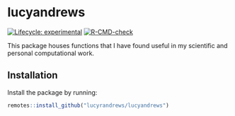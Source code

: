 
# lucyandrews

<!-- badges: start -->
[![Lifecycle: experimental](https://img.shields.io/badge/lifecycle-experimental-orange.svg)](https://lifecycle.r-lib.org/articles/stages.html#experimental)
[![R-CMD-check](https://github.com/lucyrandrews/lucyandrews/workflows/R-CMD-check/badge.svg)](https://github.com/lucyrandrews/lucyandrews/actions)
<!-- badges: end -->

This package houses functions that I have found useful in my scientific and
personal computational work. 

## Installation

Install the package by running:

``` r
remotes::install_github("lucyrandrews/lucyandrews")
```

